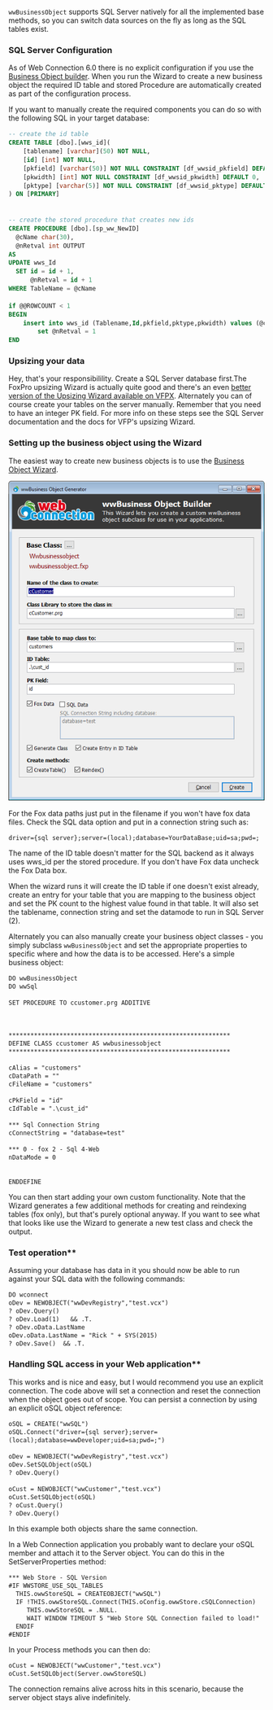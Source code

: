 `wwBusinessObject` supports SQL Server natively for all the implemented base methods, so you can switch data sources on the fly as long as the SQL tables exist.

### SQL Server Configuration
As of Web Connection 6.0 there is no explicit configuration if you use the [Business Object builder](VFPS://Topic/_0GZ1C88OH). When you run the Wizard to create a new business object the required ID table and stored Procedure are automatically created as part of the configuration process.

If you want to manually create the required components you can do so with the following SQL in your target database:

```sql
-- create the id table
CREATE TABLE [dbo].[wws_id](
	[tablename] [varchar](50) NOT NULL,
	[id] [int] NOT NULL,
	[pkfield] [varchar(50)] NOT NULL CONSTRAINT [df_wwsid_pkfield] DEFAULT '',
	[pkwidth] [int] NOT NULL CONSTRAINT [df_wwsid_pkwidth] DEFAULT 0,
	[pktype] [varchar(5)] NOT NULL CONSTRAINT [df_wwsid_pktype] DEFAULT ''
) ON [PRIMARY]


-- create the stored procedure that creates new ids
CREATE PROCEDURE [dbo].[sp_ww_NewID]
  @cName char(30),
  @nRetval int OUTPUT
AS
UPDATE wws_Id 
  SET id = id + 1,
      @nRetval = id + 1
WHERE TableName = @cName

if @@ROWCOUNT < 1
BEGIN
	insert into wws_id (Tablename,Id,pkfield,pktype,pkwidth) values (@cName,1,'','',0)
		set @nRetval = 1
END
```

### Upsizing your data
Hey, that's your responsibilility. Create a SQL Server database first.The FoxPro upsizing Wizard is actually quite good and there's an even <a href="https://github.com/VFPX/UpsizingWizard" target="top">better version of the Upsizing Wizard available on VFPX</a>. Alternately you can of course create your tables on the server manually. Remember that you need to have an integer PK field. For more info on these steps see the SQL Server documentation and the docs for VFP's upsizing Wizard.

### Setting up the business object using the Wizard
The easiest way to create new business objects is to use the [Business Object Wizard](VFPS://Topic/_0GZ1C88OH).

![](/images/misc/BusObjectBuilder.png)


For the Fox data paths just put in the filename if you won't have fox data files. Check the SQL data option and put in a connection string such as:

```
driver={sql server};server=(local);database=YourDataBase;uid=sa;pwd=;
```

The name of the ID table doesn't matter for the SQL backend as it always uses wws_id per the stored procedure.
If you don't have Fox data uncheck the Fox Data box. 

When the wizard runs it will create the ID table if one doesn't exist already, create an entry for your table that you are mapping to the business object and set the PK count to the highest value found in that table. It will also set the tablename, connection string and set the datamode to run in SQL Server (2).


Alternately you can also manually create your business object classes - you simply subclass `wwBusinessObject` and set the appropriate properties to specific where and how the data is to be accessed. Here's a simple business object:

```foxpro
DO wwBusinessObject
DO wwSql

SET PROCEDURE TO ccustomer.prg ADDITIVE



*************************************************************
DEFINE CLASS ccustomer AS wwbusinessobject
*************************************************************

cAlias = "customers"
cDataPath = ""
cFileName = "customers"

cPkField = "id"
cIdTable = ".\cust_id"

*** Sql Connection String
cConnectString = "database=test"

*** 0 - fox 2 - Sql 4-Web
nDataMode = 0


ENDDEFINE
```

You can then start adding your own custom functionality.  Note that the Wizard generates a few additional methods for creating and reindexing tables (fox only), but that's purely optional anyway. If you want to see what that looks like use the Wizard to generate a new test class and check the output.

### Test operation**  
Assuming your database has data in it you should now be able to run against your SQL data with the following commands:

```foxpro
DO wconnect
oDev = NEWOBJECT("wwDevRegistry","test.vcx")
? oDev.Query()
? oDev.Load(1)   && .T.
? oDev.oData.LastName
oDev.oData.LastName = "Rick " + SYS(2015)
? oDev.Save()  && .T.
```

### Handling SQL access in your Web application**  
This works and is nice and easy, but I would recommend you use an explicit connection. The code above will set a connection and reset the connection when the object goes out of scope. You can persist a connection by using an explicit oSQL object reference:

```foxpro
oSQL = CREATE("wwSQL")
oSQL.Connect("driver={sql server};server=(local);database=wwDeveloper;uid=sa;pwd=;")

oDev = NEWOBJECT("wwDevRegistry","test.vcx")
oDev.SetSQLObject(oSQL)
? oDev.Query()

oCust = NEWOBJECT("wwCustomer","test.vcx")
oCust.SetSQLObject(oSQL)
? oCust.Query()
? oDev.Query()
```

In this example both objects share the same connection.

In a Web Connection application you probably want to declare your oSQL member and attach it to the Server object. You can do this in the SetServerProperties method:

```foxpro
*** Web Store - SQL Version
#IF WWSTORE_USE_SQL_TABLES
  THIS.owwStoreSQL = CREATEOBJECT("wwSQL")
  IF !THIS.owwStoreSQL.Connect(THIS.oConfig.owwStore.cSQLConnection)
     THIS.owwStoreSQL = .NULL.
     WAIT WINDOW TIMEOUT 5 "Web Store SQL Connection failed to load!"
  ENDIF
#ENDIF
```

In your Process methods you can then do:

```foxpro
oCust = NEWOBJECT("wwCustomer","test.vcx")
oCust.SetSQLObject(Server.owwStoreSQL)
```

The connection remains alive across hits in this scenario, because the server object stays alive indefinitely.